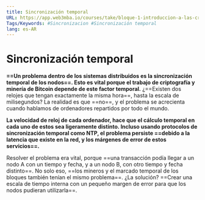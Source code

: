 ```yaml
---
title: Sincronización temporal
URL: https://app.web3mba.io/courses/take/bloque-1-introduccion-a-las-criptomonedas/texts/35448728-u1-2-6-sincronizacion-temporal
Tags/Keywords: #Sincronizacion #Sincronización temporal
lang: es-AR
---
```

# Sincronización temporal
**==Un problema dentro de los sistemas distribuidos es la sincronización temporal de los nodos==. Esto es vital porque el trabajo de criptografía y minería de Bitcoin depende de este factor temporal.**
¿==Existen dos relojes que tengan exactamente la misma hora==, hasta la escala de milisegundos? La realidad es que ==no==, y el problema se acrecienta cuando hablamos de ordenadores repartidos por todo el mundo.

**La velocidad de reloj de cada ordenador, hace que el cálculo temporal en cada uno de estos sea ligeramente distinto. Incluso usando protocolos de sincronización temporal como NTP, el problema persiste ==debido a la latencia que existe en la red, y los márgenes de error de estos servicios==.** 

Resolver el problema era vital, porque ==una transacción podía llegar a un nodo A con un tiempo y fecha, y a un nodo B, con otro tiempo y fecha distinto==. No solo eso, ==los mineros y el marcado temporal de los bloques también tenían el mismo problema==. ¿La solución? ==Crear una escala de tiempo interna con un pequeño margen de error para que los nodos pudieran utilizarla==.